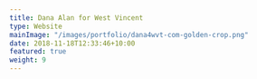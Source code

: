 ```yaml
---
title: Dana Alan for West Vincent
type: Website
mainImage: "/images/portfolio/dana4wvt-com-golden-crop.png"
date: 2018-11-18T12:33:46+10:00
featured: true
weight: 9
---
```

